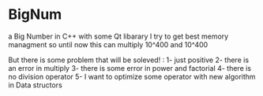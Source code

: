 BigNum
======

a Big Number in C++ with some Qt libarary 
I try to get best memory managment so until now this can multiply 10^400 and 10^400

But there is some problem that will be soleved! :
  1- just positive
  2- there is an error in multiply 
  3- there is some error in power and factorial 
  4- there is no division operator
  5- I want to optimize some operator with new algorithm in Data structors
